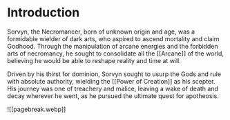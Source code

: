 # Introduction
Sorvyn, the Necromancer, born of unknown origin and age, was a formidable wielder of dark arts, who aspired to ascend mortality and claim Godhood. Through the manipulation of arcane energies and the forbidden arts of necromancy, he sought to consolidate all the [[Arcane]] of the world, believing he would be able to reshape reality and time at will.

Driven by his thirst for dominion, Sorvyn sought to usurp the Gods and rule with absolute authority, wielding the [[Power of Creation]] as his scepter. His journey was one of treachery and malice, leaving a wake of death and decay wherever he went, as he pursued the ultimate quest for apotheosis.

![[pagebreak.webp]]